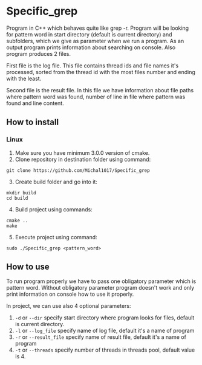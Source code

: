 # Specific_grep

Program in C++ which behaves quite like grep -r. Program will be looking for pattern word in start directory (default is current directory) and subfolders,
which we give as parameter when we run a program. As an output program prints information about
searching on console. Also program produces 2 files.

First file is the log file. This file contains thread ids and file names it's processed,
sorted from the thread id with the most files number and ending with the least.

Second file is the result file. In this file we have information about file paths where pattern word was found,
number of line in file where pattern was found and line content.

## How to install

### Linux

1. Make sure you have minimum 3.0.0 version of cmake.
2. Clone repository in destination folder using command:
```
git clone https://github.com/Michal1017/Specific_grep
```
3. Create build folder and go into it:
```
mkdir build
cd build
```
4. Build project using commands:
```
cmake ..
make
```
5. Execute project using command:
```
sudo ./Specific_grep <pattern_word>
```
## How to use

To run program properly we have to pass one obligatory parameter which is pattern word.
Without obligatory parameter program doesn't work and only print information on console how to use it properly.

In project, we can use also 4 optional parameters:

1. ``` -d ``` or ``` --dir ``` specify start directory where program looks for files, default is current directory.
2. ``` -l ``` or ``` --log_file ``` specify name of log file, default it's a name of program
3. ``` -r ``` or ``` --result_file ``` specify name of result file, default it's a name of program
4. ``` -t ``` or ``` --threads ``` specify number of threads in threads pool, default value is 4. 
